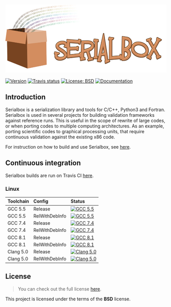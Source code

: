<a href="https://eth-cscs.github.io/serialbox2"><img src="docs/logo/logo.png" width="559" height="212" border="0" alt="Serialbox2 documentation" /></a>

<a target="_blank" href="http://semver.org">![Version][Version.Badge]</a> <a target="_blank" href="https://travis-ci.org/eth-cscs/serialbox2">![Travis status][TravisCI.Badge]</a> <a target="_blank" href="https://opensource.org/licenses/MIT">![License: BSD][BSD.License]</a> <a target="_blank" href="https://eth-cscs.github.io/serialbox2">![Documentation][Documentation.Badge]</a>

## Introduction

Serialbox is a serialization library and tools for C/C++, Python3 and Fortran. Serialbox is used in several projects for building validation frameworks against reference runs. This is useful in the scope of rewrite of large codes, or when porting codes to multiple computing architectures. As an example, porting scientific codes to graphical processing units, that require continuous validation against the existing x86 code.

For instruction on how to build and use Serialbox, see [here](https://eth-cscs.github.io/serialbox2).

## Continuous integration  <a id="continuous-integration"></a>

Serialbox builds are run on Travis CI [here](https://travis-ci.org/eth-cscs/serialbox2).

### Linux

|  Toolchain   | Config         |                                                     Status                                                         |
|:-------------|:---------------|:-------------------------------------------------------------------------------------------------------------------|
| GCC 5.5      | Release        |  <a target="_blank" href="https://travis-ci.org/eth-cscs/eth-cscs">![GCC 5.5][GCC_55_Release.Badge]</a>            |
| GCC 5.5      | RelWithDebInfo |  <a target="_blank" href="https://travis-ci.org/eth-cscs/eth-cscs">![GCC 5.5][GCC_55_RelWithDebInfo.Badge]</a>     |
| GCC 7.4      | Release        |  <a target="_blank" href="https://travis-ci.org/eth-cscs/eth-cscs">![GCC 7.4][GCC_74_Release.Badge]</a>            |
| GCC 7.4      | RelWithDebInfo |  <a target="_blank" href="https://travis-ci.org/eth-cscs/eth-cscs">![GCC 7.4][GCC_74_RelWithDebInfo.Badge]</a>     |
| GCC 8.1      | Release        |  <a target="_blank" href="https://travis-ci.org/eth-cscs/eth-cscs">![GCC 8.1][GCC_81_Release.Badge]</a>            |
| GCC 8.1      | RelWithDebInfo |  <a target="_blank" href="https://travis-ci.org/eth-cscs/eth-cscs">![GCC 8.1][GCC_81_RelWithDebInfo.Badge]</a>     |
| Clang 5.0    | Release        |  <a target="_blank" href="https://travis-ci.org/eth-cscs/eth-cscs">![Clang 5.0][Clang_50_Release.Badge]</a>        |
| Clang 5.0    | RelWithDebInfo |  <a target="_blank" href="https://travis-ci.org/eth-cscs/eth-cscs">![Clang 5.0][Clang_50_RelWithDebInfo.Badge]</a> |

<!-- 
### OSX

|  Toolchain   | Config         |                                                     Status                                                           |
|:-------------|:---------------|:---------------------------------------------------------------------------------------------------------------------|
| Xcode 7.3    | Release        |  <a target="_blank" href="https://travis-ci.org/eth-cscs/eth-cscs">![GCC 5.4][Xcode_73_Release.Badge]</a>            |
| Xcode 7.3    | RelWithDebInfo |  <a target="_blank" href="https://travis-ci.org/eth-cscs/eth-cscs">![GCC 5.4][Xcode_73_RelWithDebInfo.Badge]</a>     |
| Xcode 8.0    | Release        |  <a target="_blank" href="https://travis-ci.org/eth-cscs/eth-cscs">![GCC 6.3][Xcode_80_Release.Badge]</a>            |
| Xcode 8.0    | RelWithDebInfo |  <a target="_blank" href="https://travis-ci.org/eth-cscs/eth-cscs">![GCC 6.3][Xcode_80_RelWithDebInfo.Badge]</a>     |
 -->
## License

> You can check out the full license [here](LICENSE.txt).

This project is licensed under the terms of the **BSD** license.

<!-- Links -->
[TravisCI]: https://travis-ci.org/eth-cscs/serialbox2
[TravisCI.Badge]: https://travis-ci.org/eth-cscs/serialbox2.svg?branch=master
[Documentation.Badge]: https://img.shields.io/badge/documentation-link-blue.svg
[BSD.License]: https://img.shields.io/badge/License-BSD-blue.svg
[Version.Badge]: https://badge.fury.io/gh/eth-cscs%2Fserialbox2.svg
[GCC_55_Release.Badge]: https://travis-matrix-badges.herokuapp.com/repos/eth-cscs/serialbox2/branches/master/3
[GCC_55_RelWithDebInfo.Badge]: https://travis-matrix-badges.herokuapp.com/repos/eth-cscs/serialbox2/branches/master/4
[GCC_74_Release.Badge]: https://travis-matrix-badges.herokuapp.com/repos/eth-cscs/serialbox2/branches/master/5
[GCC_74_RelWithDebInfo.Badge]: https://travis-matrix-badges.herokuapp.com/repos/eth-cscs/serialbox2/branches/master/6
[GCC_81_Release.Badge]: https://travis-matrix-badges.herokuapp.com/repos/eth-cscs/serialbox2/branches/master/7
[GCC_81_RelWithDebInfo.Badge]: https://travis-matrix-badges.herokuapp.com/repos/eth-cscs/serialbox2/branches/master/8
[Clang_50_Release.Badge]: https://travis-matrix-badges.herokuapp.com/repos/eth-cscs/serialbox2/branches/master/9
[Clang_50_RelWithDebInfo.Badge]: https://travis-matrix-badges.herokuapp.com/repos/eth-cscs/serialbox2/branches/master/10
